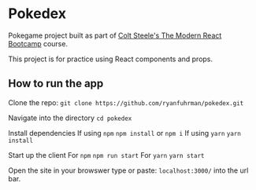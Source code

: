# Pokedex

Pokegame project built as part of [Colt Steele's The Modern React Bootcamp](https://www.udemy.com/modern-react-bootcamp/) course.

This project is for practice using React components and props.

## How to run the app

Clone the repo: `git clone https://github.com/ryanfuhrman/pokedex.git`

Navigate into the directory `cd pokedex`

Install dependencies 
  If using `npm`
    `npm install` or `npm i`
  If using `yarn`
    `yarn install`

Start up the client 
  For `npm`
    `npm run start`
  For `yarn`
    `yarn start`

Open the site in your browswer type or paste: `localhost:3000/` into the url bar.

